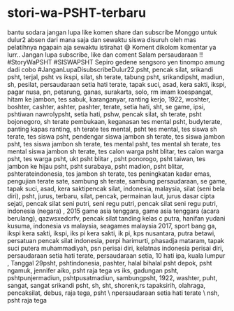 # stori-wa-PSHT-terbaru
bantu sodara jangan lupa like komen share dan subscribe    Monggo untuk dulur2 absen dari mana saja dan sewaktu siswa disuruh oleh mas pelatihnya ngapain aja sewaktu istirahat 😅 Koment dikolom komentar ya lurr.. Jangan lupa subscribe, like dan coment Salam persaudaraan !!      #StoryWaPSHT #SISWAPSHT Sepiro gedene sengsoro yen tinompo amung dadi cobo  #JanganLupaDisubscribeDulur22.psht, pencak silat, srikandi psht, terjal, psht vs ikspi, silat, sh terate, tabung psht, srikandipsht, madiun, sh, pesilat, persaudaraan setia hati terate, tapak suci, asad, kera sakti, ikspi, pagar nusa, pn, petarung, ganas, surakarta, solo, rm imam koespangat, hitam ke jambon, tes sabuk, karanganyar, ranting kerjo, 1922, woshter, boshter, cashter, ashter, pashter, terate, setia hati, sht, se game, ipsi, pshtiwan nawrolypsht, setia hati, pshw, pencak silat, sh terate, psht bojonegoro, sh terate pembukaan, keganasan tes mental psht, budyterate, panting kapas ranting, sh terate tes mental, psht tes mental, tes siswa sh terate, tes siswa psht, pendengar siswa jambon sh terate, tes siswa jambon psht, tes siswa jambon sh terate, tes mental psht, tes mental sh terate, tes mental siswa jambon sh terate, tes calon warga psht blitar, tes calon warga psht, tes warga psht, ukt psht blitar , psht ponorogo, psht taiwan, tes jambon ke hijau psht, psht surabaya, psht madion, psht blitar, pshterateindonesia, tes jambon sh terate, tes peningkatan kadar emas, pengujian terate sate, sambung sh terate, sambung persaudaraan, se game, tapak suci, asad, kera saktipencak silat, indonesia, malaysia, silat (seni bela diri), psht, jurus, terbaru, silat, pencak, permainan laut, jurus dasar cipta sejati, pencak silat seni putri, seni regu putri, pencak silat seni regu putri, indonesia (negara) , 2015 game asia tenggara, game asia tenggara (acara berulang), qazwsxedcrfv, pencak silat tanding kelas c putra, hanifan yudani kusuma, indonesia vs malaysia, seagames malaysia 2017, sport bang ga, ikspi kera sakti, ikspi, iks pi kera sakti, ik pi, kps nusantara, putra betawi, persatuan pencak silat indonesia, perpi harimurti, phasadja mataram, tapak suci putera muhammadiyah, psn perisai diri, kelatnas indonesia perisai diri, persaudaraan setia hati terate, persaudaraan setia, 10 hati ipa, kuala lumpur , Tanggal 29psht, pshtindonesia, pashter, halal bihalal psht depok, psht ngamuk, jennifer aiko, psht raja tega vs iks, gadungan psht, pshtpunjermadiun, pshtpusatmadiun, sambungpsht, 1922, washter, puht, sangat, sangat srikandi psht, sh, sht, shorenk,rs tapaksirih, olahraga, pencaksilat, debus, raja tega, psht \ npersaudaraan setia hati terate \ nsh, psht raja tega
